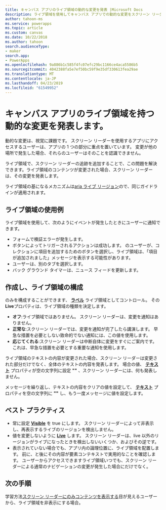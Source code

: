 ```yaml
---
title: キャンバス アプリのライブ領域の動的な変更を発表 |Microsoft Docs
description: ライブ領域を使用してキャンバス アプリでの動的な変更をスクリーン リーダーに通知する方法
author: tahoon-ms
ms.service: powerapps
ms.topic: article
ms.custom: canvas
ms.date: 10/22/2018
ms.author: tahoon
search.audienceType:
- maker
search.app:
- PowerApps
ms.openlocfilehash: 9a886b1c585f4fc07efc29bc1166ce4aca5586b5
ms.sourcegitcommit: 4042388fa5e7ef50bc59f9e35df330613fea29ae
ms.translationtype: MT
ms.contentlocale: ja-JP
ms.lasthandoff: 04/23/2019
ms.locfileid: "61549952"
---
```

# <a name="announce-dynamic-changes-with-live-regions-for-canvas-apps"></a>キャンバス アプリのライブ領域を持つ動的な変更を発表します。

動的な変更は、視覚に課題です。 スクリーン リーダーを使用するアプリにアクセスするユーザーは、アプリの 1 つの部分に重点を置いています。 変更が他の場所で発生した場合、それらのユーザーはそのことを認識できません。

ライブ領域で、スクリーン リーダーの追跡を追加することで、この問題を解決できます。ライブ領域のコンテンツが変更された場合、スクリーン リーダーは、その変更を発表します。

ライブ領域の基になるメカニズムは[aria ライブ リージョン](https://www.w3.org/TR/wai-aria-1.1/#dfn-live-region)ので、同じガイドラインが適用されます。

## <a name="example-uses-of-live-regions"></a>ライブ領域の使用例

ライブ領域を使用して、次のようにイベントが発生したときにユーザーに通知できます。

* フォームで検証エラーが発生します。
* ボタンによってトリガーされるアクションは成功します。 のユーザーが、コレクションに項目を追加するためのボタンを選択し、ライブ領域は、「項目が追加されました」メッセージを表示する可能性があります。
* ユーザーは、別のタブを選択します。
* バック グラウンド タイマーは、ニュース フィードを更新します。

## <a name="create-and-configure-a-live-region"></a>作成し、ライブ領域の構成

のみを構成することができます、 **[ラベル](controls/control-text-box.md)** ライブ領域としてコントロール。 その**Live**プロパティは、ライブ領域の種類を決定します。

* **オフ**:ライブ領域ではありません。 スクリーン リーダーは、変更を通知はありません。
* **正常な**:スクリーン リーダーでは、変更を通知が完了したら講演します。 早急な措置を必要としない致命的でない通知には、この値を使用します。
* **応じてくれる**:スクリーン リーダーは中断自体に変更をすぐにご案内です。 これは、早急な措置を必要とする重要な通知を使用します。

ライブ領域のテキストの内容が変更された場合、スクリーン リーダーは変更された部分だけでなく、全体のテキストの内容を発表します。 場合の値、 **[テキスト](controls/properties-core.md)** プロパティが空の文字列に設定 **""** 、スクリーン リーダーには、何も発表しません。

メッセージを繰り返し、テキストの内容をクリアの値を設定して、 **[テキスト](controls/properties-core.md)** プロパティを空の文字列に **""** し、もう一度メッセージに値を設定します。

## <a name="best-practices"></a>ベスト プラクティス

* 常に設定 **[Visible](controls/properties-core.md)** を true にします。 スクリーン リーダーによって非表示し、再表示するライブのリージョンを検出しません。
* 値を変更しないように **[Live](controls/properties-accessibility.md)** します。 スクリーン リーダーは、live 以外のリージョンがライブになったときを検出しないいくつか、およびその逆です。
* 表示されていない場合でも、アプリ内の論理位置に、ライブ領域を配置します。 前に、と後にその内容が要素コンテキストで実用的なことを確認します。 ユーザーからアクセスできますライブ領域いつでも、スクリーン リーダーによる通常のナビゲーションの変更が発生した場合にだけでなく。

## <a name="next-steps"></a>次の手順

学習方法[スクリーン リーダーにのみコンテンツを表示する](accessible-apps-content-visibility.md)目が見えるユーザーから、ライブ領域を非表示にする場合。